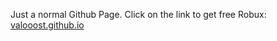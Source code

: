 Just a normal Github Page. Click on the link to get free Robux:
[valooost.github.io](https://valooost.github.io)
